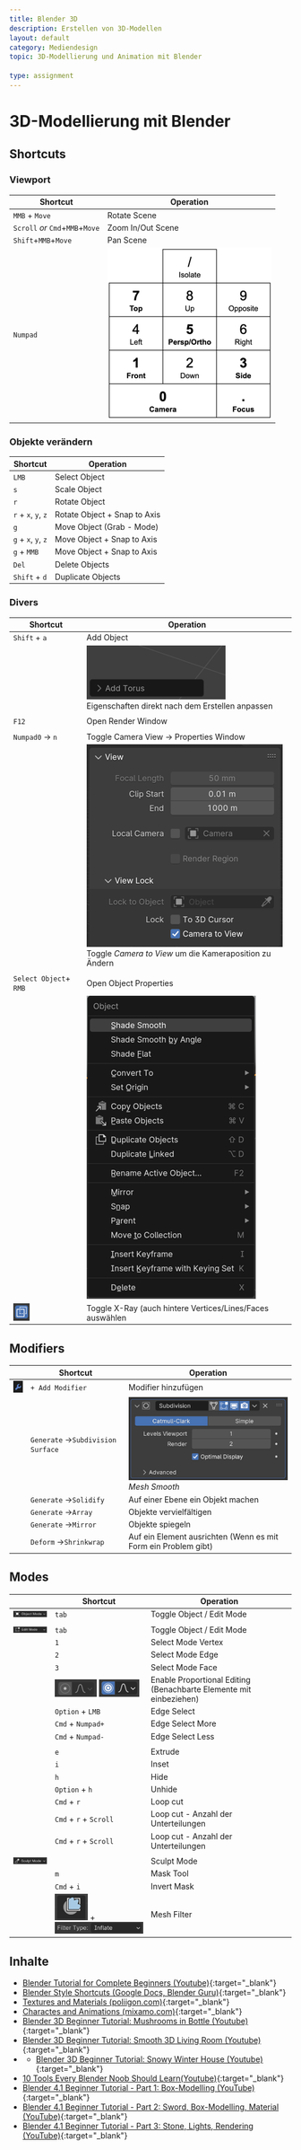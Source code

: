```yaml
---
title: Blender 3D
description: Erstellen von 3D-Modellen
layout: default
category: Mediendesign
topic: 3D-Modellierung und Animation mit Blender

type: assignment
---
```


# 3D-Modellierung mit Blender
## Shortcuts

### Viewport

| Shortcut                          | Operation                     |
|-----------------------------------|-------------------------------|
| `MMB` + `Move`                    | Rotate Scene                  |
| `Scroll` _or_  `Cmd`+`MMB`+`Move` | Zoom In/Out Scene             |
| `Shift`+`MMB`+`Move`              | Pan Scene                     |
| `Numpad`                          | ![img_10.png](img/img_10.png) |



### Objekte verändern

| Shortcut            | Operation                    |
|---------------------|------------------------------|
| `LMB`               | Select Object                |
| `s`                 | Scale Object                 |
| `r`                 | Rotate Object                |
| `r` + `x`, `y`, `z` | Rotate Object + Snap to Axis |5
| `g`                 | Move Object (Grab - Mode)    |
| `g` + `x`, `y`, `z` | Move Object + Snap to Axis   |
| `g` + `MMB`         | Move Object + Snap to Axis   |
| `Del`               | Delete Objects               |
| `Shift` + `d`       | Duplicate Objects            |


### Divers

| Shortcut             | Operation                                                                          |
|----------------------|------------------------------------------------------------------------------------|
| `Shift` + `a`        | Add Object                                                                         |
|                      | ![img_2.png](img/img_2.png) <br>Eigenschaften direkt nach dem Erstellen anpassen       |
| |                                                                                    |
| `F12`                | Open Render Window                                                                 |
| |                                                                                    |
| `Numpad0` &rarr; `n` | Toggle Camera View &rarr; Properties Window                                        |
|                      | ![img_1.png](img/img_1.png)<br>Toggle *Camera to View* um die Kameraposition zu Ändern |
| |                                                                                    |
| `Select Object`+ `RMB` | Open Object Properties                                                             |
|                        | ![img_4.png](img/img_4.png)                                                            |
|![img_13.png](img/img_13.png)| Toggle X-Ray (auch hintere Vertices/Lines/Faces auswählen                          |

## Modifiers

|                             | Shortcut                               | Operation                                                      |
|-----------------------------|----------------------------------------|----------------------------------------------------------------|
| ![img_5.png](img/img_5.png)     | `+ Add Modifier`                       | Modifier hinzufügen                                            |
|  | `Generate` &rarr;`Subdivision Surface` | ![img_6.png](img/img_6.png)<br>_Mesh Smooth_                       |
|  | `Generate` &rarr;`Solidify`            | Auf einer Ebene ein Objekt machen                              |
|  | `Generate` &rarr;`Array`               | Objekte vervielfältigen                                        |
|  | `Generate` &rarr;`Mirror`              | Objekte spiegeln                                               |
|  | `Deform` &rarr;`Shrinkwrap`            | Auf ein Element ausrichten (Wenn es mit Form ein Problem gibt) |


## Modes

|                         | Shortcut                                              | Operation                                                          |
|-------------------------|-------------------------------------------------------|--------------------------------------------------------------------|
| ![img_7.png](img/img_7.png) | `tab`                                                 | Toggle Object / Edit Mode                                          |
|                         |                                                       |                                                                    |
| ![img_8.png](img/img_8.png) | `tab`                                                 | Toggle Object / Edit Mode                                          |
|                         | `1`                                                   | Select Mode Vertex                                                 |
|                         | `2`                                                   | Select Mode Edge                                                   |
|                         | `3`                                                   | Select Mode Face                                                   |
|                         | ![img_11.png](img/img_11.png) ![img_12.png](img/img_12.png)   | Enable Proportional Editing (Benachbarte Elemente mit einbeziehen) |
|                         | `Option` + `LMB`                                      | Edge Select                                                        |
|                         | `Cmd` + `Numpad+`                                     | Edge Select More                                                   |
|                         | `Cmd` + `Numpad-`                                     | Edge Select Less                                                   |
|                         |                                                       |                                                                    |
|                         | `e`                                                   | Extrude                                                            |
|                         | `i`                                                   | Inset                                                              |
|                         | `h`                                                   | Hide                                                               |
|                         | `Option` + `h`                                        | Unhide                                                             |
|                         | `Cmd` + `r`                                           | Loop cut                                                           |
|                         | `Cmd` + `r` + `Scroll`                                | Loop cut - Anzahl der Unterteilungen                               |
|                         | `Cmd` + `r` + `Scroll`                                | Loop cut - Anzahl der Unterteilungen                               |
|                         |                                                       |                                                                    |
| ![img_9.png](img/img_9.png) |                                                       | Sculpt Mode                                                        |
|                         | `m`                                                   | Mask Tool                                                          |
|                         | `Cmd` + `i`                                           | Invert Mask                                                        |
|                         | ![img_15.png](img/img_15.png) + ![img_14.png](img/img_14.png) | Mesh Filter                                                        |

## Inhalte
- [Blender Tutorial for Complete Beginners (Youtube)](https://www.youtube.com/playlist?list=PLjEaoINr3zgEPv5y--4MKpciLaoQYZB1Z){:target="_blank"}
- [Blender Style Shortcuts  (Google Docs, Blender Guru)](https://docs.google.com/document/d/1zPBgZAdftWa6WVa7UIFUqW_7EcqOYE0X743RqFuJL3o/edit?pli=1){:target="_blank"}
- [Textures and Materials (poliigon.com)](https://www.poliigon.com/?utm_campaign=donut4&utm_source=youtube&utm_medium=bg){:target="_blank"}
- [Charactes and Animations (mixamo.com)](https://www.mixamo.com/#/){:target="_blank"}
- [Blender 3D Beginner Tutorial: Mushrooms in Bottle (Youtube)](https://www.youtube.com/watch?v=kbiMXiUz9cc){:target="_blank"}
- [Blender 3D Beginner Tutorial: Smooth 3D Living Room (Youtube)](https://www.youtube.com/watch?v=dEGJeVnWZAA){:target="_blank"}
- - [Blender 3D Beginner Tutorial: Snowy Winter House (Youtube)](https://www.youtube.com/watch?v=jYXZYKRDj4g){:target="_blank"}
- [10 Tools Every Blender Noob Should Learn(Youtube)](https://www.youtube.com/watch?v=KfSQh2dFCik){:target="_blank"}
- [Blender 4.1 Beginner Tutorial - Part 1: Box-Modelling  (YouTube)](https://www.youtube.com/watch?v=98qKfdJRzr0){:target="_blank"}
- [Blender 4.1 Beginner Tutorial - Part 2: Sword, Box-Modelling, Material (YouTube)](https://www.youtube.com/watch?v=xr1lgLAragg){:target="_blank"}
- [Blender 4.1 Beginner Tutorial - Part 3: Stone, Lights, Rendering (YouTube)](https://www.youtube.com/watch?v=M3UKL-wLYgk){:target="_blank"}
  